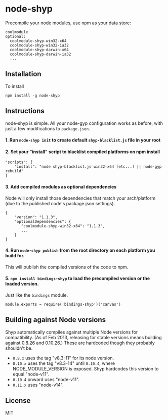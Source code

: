 # node-shyp

Precompile your node modules, use npm as your data store:

```
coolmodule
optional:
  coolmodule-shyp-win32-x64
  coolmodule-shyp-win32-ia32
  coolmodule-shyp-darwin-x64
  coolmodule-shyp-darwin-ia32
  ...
```

## Installation

To install

```
npm install -g node-shyp
```

## Instructions

node-shyp is simple. All your node-gyp configuration works as before, with just a few modifications to `package.json`.

#### 1. Run `node-shyp init` to create default `shyp-blacklist.js` file in your root

#### 2. Set your "install" script to blacklist compiled platforms on npm install

```
"scripts": {
	"install": "node shyp-blacklist.js win32-x64 [etc...] || node-gyp rebuild"
}
```

#### 3. Add compiled modules as optional dependencies

Node will only install those dependencies that match your arch/platform (due to the published code's package.json settings).

```
{
	"version": "1.1.3",
	"optionalDependencies": {
       "coolmodule-shyp-win32-x64": "1.1.3",
       ...
    }
}
```

#### 4. Run `node-shyp publish` from the root directory on each platform you build for.

This will publish the compiled versions of the code to npm.

#### 5. `npm install bindings-shyp` to load the precompiled version or the loaded version.

Just like the `bindings` module.

```
module.exports = require('bindings-shyp')('canvas')
```

## Building against Node versions

Shyp automatically compiles against multiple Node versions for compatibility. (As of Feb 2013, releasing for stable versions means building against 0.8.26 and 0.10.26.) These are hardcoded though they probably shouldn't be.

* `0.8.x` uses the tag "v8.3-11" for its node version.
* `0.10.x` uses the tag "v8.3-14" until `0.10.4`, where NODE_MODULE_VERSION is exposed. Shyp hardcodes this version to equal "node-v11".
* `0.10.4` onward uses "node-v11".
* `0.11.x` uses "node-v14".

## License 

MIT